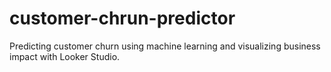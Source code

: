 # customer-chrun-predictor
Predicting customer churn using machine learning and visualizing business impact with Looker Studio.
